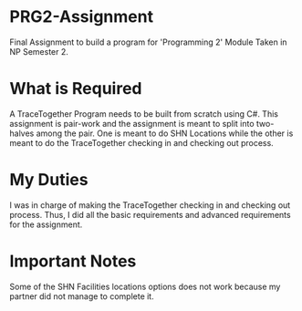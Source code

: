# PRG2-Assignment
Final Assignment to build a program for 'Programming 2' Module Taken in NP Semester 2.
# What is Required
A TraceTogether Program needs to be built from scratch using C#. This assignment is pair-work and the assignment is meant to split into two-halves among the pair. One is meant to do SHN Locations while the other is meant to do the TraceTogether checking in and checking out process. 
# My Duties
I was in charge of making the TraceTogether checking in and checking out process. Thus, I did all the basic requirements and advanced requirements for the assignment.
# Important Notes
Some of the SHN Facilities locations options does not work because my partner did not manage to complete it. 
